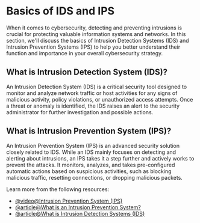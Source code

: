 # Basics of IDS and IPS

When it comes to cybersecurity, detecting and preventing intrusions is crucial for protecting valuable information systems and networks. In this section, we'll discuss the basics of Intrusion Detection Systems (IDS) and Intrusion Prevention Systems (IPS) to help you better understand their function and importance in your overall cybersecurity strategy.

## What is Intrusion Detection System (IDS)?

An Intrusion Detection System (IDS) is a critical security tool designed to monitor and analyze network traffic or host activities for any signs of malicious activity, policy violations, or unauthorized access attempts. Once a threat or anomaly is identified, the IDS raises an alert to the security administrator for further investigation and possible actions.

## What is Intrusion Prevention System (IPS)?

An Intrusion Prevention System (IPS) is an advanced security solution closely related to IDS. While an IDS mainly focuses on detecting and alerting about intrusions, an IPS takes it a step further and actively works to prevent the attacks. It monitors, analyzes, and takes pre-configured automatic actions based on suspicious activities, such as blocking malicious traffic, resetting connections, or dropping malicious packets.

Learn more from the following resources:

- [@video@Intrusion Prevention System (IPS)](https://www.youtube.com/watch?v=7QuYupuic3Q)
- [@article@What is an Intrusion Prevention System?](https://www.paloaltonetworks.com/cyberpedia/what-is-an-intrusion-prevention-system-ips)
- [@article@What is Intrusion Detection Systems (IDS)](https://www.fortinet.com/resources/cyberglossary/intrusion-detection-system)
